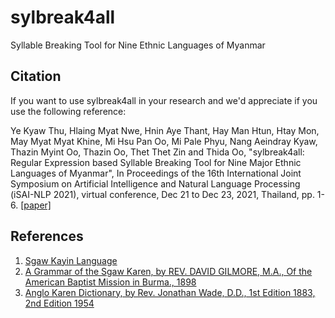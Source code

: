# sylbreak4all
Syllable Breaking Tool for Nine Ethnic Languages of Myanmar


## Citation

If you want to use sylbreak4all in your research and we'd appreciate if you use the following reference:  

Ye Kyaw Thu, Hlaing Myat Nwe, Hnin Aye Thant, Hay Man Htun, Htay Mon, May Myat Myat Khine, Mi Hsu Pan Oo, Mi Pale Phyu, Nang Aeindray Kyaw, Thazin Myint Oo, Thazin Oo, Thet Thet Zin and Thida Oo, "sylbreak4all: Regular Expression based Syllable Breaking Tool for Nine Major Ethnic Languages of Myanmar", In Proceedings of the 16th International Joint Symposium on Artificial Intelligence and Natural Language Processing (iSAI-NLP 2021), virtual conference, Dec 21 to Dec 23, 2021, Thailand, pp. 1-6. [[paper]](https://ieeexplore.ieee.org/document/9678188)

## References

1. [Sgaw Kayin Language](https://my.wikipedia.org/wiki/%E1%80%85%E1%80%80%E1%80%B1%E1%80%AC%E1%80%80%E1%80%9B%E1%80%84%E1%80%BA%E1%80%98%E1%80%AC%E1%80%9E%E1%80%AC%E1%80%85%E1%80%80%E1%80%AC%E1%80%B8)
2. [A Grammar of the Sgaw Karen, by REV. DAVID GILMORE, M.A., Of the American Baptist Mission
in Burma., 1898](https://gutenberg.net.au/ebooks09/0900201p.pdf)  
3. [Anglo Karen Dictionary, by Rev. Jonathan Wade, D.D., 1st Edition 1883, 2nd Edition 1954](https://gutenberg.net.au/ebooks08/0801341p.pdf)  
